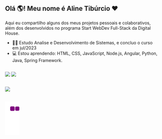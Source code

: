## Olá 🌎! Meu nome é Aline Tibúrcio ❤️

Aqui eu compartilho alguns dos meus projetos pessoais e colaborativos, além dos desenvolvidos no programa Start WebDev Full-Stack da Digital House.

- 👩‍🎓 Estudo Analise e Desenvolvimento de Sistemas, e concluo o curso em jul/2023                
- 💻 Estou aprendendo: HTML, CSS, JavaScript, Node.js, Angular, Python, Java, Spring Framework.

##

<div>
  <href="https://github.com/alinnetiburcio">
  <img height="180em" src="https://github-readme-stats.vercel.app/api?username=alinnetiburcio&show_icons=true&theme=dracula&include_all_commits=true&count_private=true"/>
  <img height="180em" src="https://github-readme-stats.vercel.app/api/top-langs/?username=alinnetiburcio&layout=compact&langs_count=168theme=dracula"/>  
</div>
  
##
  
<div>  
<a href="https://www.linkedin.com/in/alinetiburcio/" target="_blank"><img src="https://img.shields.io/badge/LinkedIn-0077B5?style=for-the-badge&logo=linkedin&logoColor=white" target="_blank"></a>
</div>


##
![snake gif](https://github.com/alinnetiburcio/alinnetiburcio/blob/output/github-contribution-grid-snake.gif)

